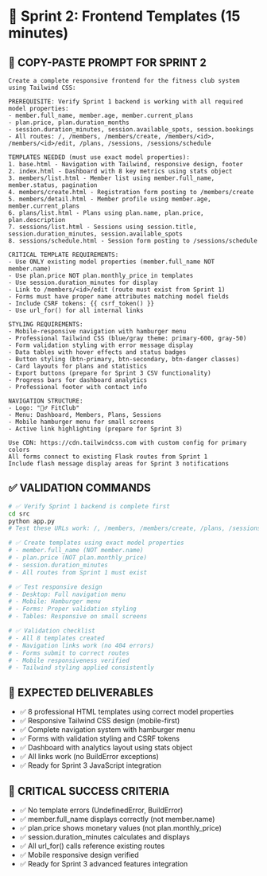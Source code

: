 # 🎨 Sprint 2: Frontend Templates (15 minutes)

## 🎯 **COPY-PASTE PROMPT FOR SPRINT 2**

```text
Create a complete responsive frontend for the fitness club system using Tailwind CSS:

PREREQUISITE: Verify Sprint 1 backend is working with all required model properties:
- member.full_name, member.age, member.current_plans
- plan.price, plan.duration_months
- session.duration_minutes, session.available_spots, session.bookings
- All routes: /, /members, /members/create, /members/<id>, /members/<id>/edit, /plans, /sessions, /sessions/schedule

TEMPLATES NEEDED (must use exact model properties):
1. base.html - Navigation with Tailwind, responsive design, footer
2. index.html - Dashboard with 8 key metrics using stats object
3. members/list.html - Member list using member.full_name, member.status, pagination
4. members/create.html - Registration form posting to /members/create
5. members/detail.html - Member profile using member.age, member.current_plans
6. plans/list.html - Plans using plan.name, plan.price, plan.description
7. sessions/list.html - Sessions using session.title, session.duration_minutes, session.available_spots
8. sessions/schedule.html - Session form posting to /sessions/schedule

CRITICAL TEMPLATE REQUIREMENTS:
- Use ONLY existing model properties (member.full_name NOT member.name)
- Use plan.price NOT plan.monthly_price in templates
- Use session.duration_minutes for display
- Link to /members/<id>/edit (route must exist from Sprint 1)
- Forms must have proper name attributes matching model fields
- Include CSRF tokens: {{ csrf_token() }}
- Use url_for() for all internal links

STYLING REQUIREMENTS:
- Mobile-responsive navigation with hamburger menu
- Professional Tailwind CSS (blue/gray theme: primary-600, gray-50)
- Form validation styling with error message display
- Data tables with hover effects and status badges
- Button styling (btn-primary, btn-secondary, btn-danger classes)
- Card layouts for plans and statistics
- Export buttons (prepare for Sprint 3 CSV functionality)
- Progress bars for dashboard analytics
- Professional footer with contact info

NAVIGATION STRUCTURE:
- Logo: "🏋️‍♂️ FitClub"
- Menu: Dashboard, Members, Plans, Sessions
- Mobile hamburger menu for small screens
- Active link highlighting (prepare for Sprint 3)

Use CDN: https://cdn.tailwindcss.com with custom config for primary colors
All forms connect to existing Flask routes from Sprint 1
Include flash message display areas for Sprint 3 notifications
```

## ✅ **VALIDATION COMMANDS**

```bash
# ✅ Verify Sprint 1 backend is complete first
cd src
python app.py
# Test these URLs work: /, /members, /members/create, /plans, /sessions

# ✅ Create templates using exact model properties
# - member.full_name (NOT member.name)
# - plan.price (NOT plan.monthly_price)
# - session.duration_minutes
# - All routes from Sprint 1 must exist

# ✅ Test responsive design
# - Desktop: Full navigation menu
# - Mobile: Hamburger menu
# - Forms: Proper validation styling
# - Tables: Responsive on small screens

# ✅ Validation checklist
# - All 8 templates created
# - Navigation links work (no 404 errors)
# - Forms submit to correct routes
# - Mobile responsiveness verified
# - Tailwind styling applied consistently
```

## 🎯 **EXPECTED DELIVERABLES**

- ✅ 8 professional HTML templates using correct model properties
- ✅ Responsive Tailwind CSS design (mobile-first)
- ✅ Complete navigation system with hamburger menu
- ✅ Forms with validation styling and CSRF tokens
- ✅ Dashboard with analytics layout using stats object
- ✅ All links work (no BuildError exceptions)
- ✅ Ready for Sprint 3 JavaScript integration

## 🚨 **CRITICAL SUCCESS CRITERIA**

- ✅ No template errors (UndefinedError, BuildError)
- ✅ member.full_name displays correctly (not member.name)
- ✅ plan.price shows monetary values (not plan.monthly_price)
- ✅ session.duration_minutes calculates and displays
- ✅ All url_for() calls reference existing routes
- ✅ Mobile responsive design verified
- ✅ Ready for Sprint 3 advanced features integration
